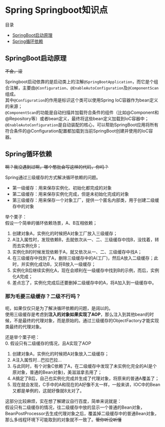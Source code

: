 # Spring Springboot知识点

目录
+ [SpringBoot启动原理](#SpringBoot启动原理)
+ [Spring循环依赖](#Spring循环依赖)

## SpringBoot启动原理

~~不会，滚~~

Springboot启动依靠的是启动类上的注解`@SpringBootApplication`，而它是个组合注解，主要由`@Configuration`、`@EnableAutoConfiguration`及`@ComponentScan`组成。  
其中`@Configuration`的作用是标识这个类可以使用Spring IoC容器作为bean定义的来源；  
`@ComponentScan`的功能是自动扫描并加载符合条件的组件（比如@Component和@Repository等）或者bean定义，最终将这些bean定义加载到IoC容器中；  
`@EnableAutoConfiguration`是自动装配的核心，可以帮助SpringBoot应用将所有符合条件的@Configuration配置都加载到当前SpringBoot创建并使用的IoC容器。

## Spring循环依赖

~~啊？我没遇到过啊，哪个憨批会写这样的代码，你吗？~~

Spring通过三级缓存的方式解决循环依赖的问题。  
- 第一级缓存：用来保存实例化、初始化都完成的对象
- 第二级缓存：用来保存实例化完成，但是未初始化完成的对象
- 第三级缓存：用来保存一个对象工厂，提供一个匿名内部类，用于创建二级缓存中的对象

举个栗子：  
假设一个简单的循环依赖场景，A、B互相依赖；
1. 创建对象A，实例化的时候把A对象工厂放入三级缓存；
2. A注入属性时，发现依赖B，去就依次从一、二、三级缓存中找B，没找着，转而去实例化B；
3. 实例化B的时候发现依赖于A，就又依次从一、二、三级缓存中找A；
4. 在三级缓存中找到了A，删除三级缓存中的A(工厂)，然后A放入二级缓存；此时，并实例化成功B，又将B放入一级缓存；
5. 实例化B后继续实例化A，现在会顺利在一级缓存中找到B的示例，而后，实例化A完成；
6. 差点忘了，实例化完成后还要删掉二级缓存中的A，将A加入到一级缓存中。

### 那为毛要三级缓存？二级不行吗？
呃，如果仅仅只是为了解决循环依赖的问题，是阔以的。  
使用三级缓存是考虑到**注入的对象如果实现了AOP**，那么注入到其他bean的时候，不是最终的代理对象，而是原始的。通过三级缓存的ObjectFactory才能实现类最终的代理对象。  

还是举个栗子吧：  
0. 假设只有二级缓存的情况，且A实现了AOP
1. 创建对象A，实例化的时候把A对象放入二级缓存；
2. A注入属性时...巴拉巴拉...
3. 与此同时，有个对象C依赖了A，在二级缓存中发现了未实例化完全的A(是个原对象，普通的Bean对象)，美滋滋拿去用了；
4. A搞定了B后，自己也实例化完成并生成了代理对象，将原来的普通A覆盖了；
5. 现在就会发现，C手中的A和现在的A好像不太一样，一般来讲，IOC中的Bean又都是单例的，这就好像就8太对了。

这部分比较麻烦，实在想了解建议自行百度，简单来说就是：  
假设只有二级缓存的情况，往二级缓存中放的显示一个普通的Bean对象，BeanPostProcessor去生成代理对象之后，覆盖掉二级缓存中的普通Bean对象，那么多线程环境下可能取到的对象就不一致了。~~管你听没听懂~~
